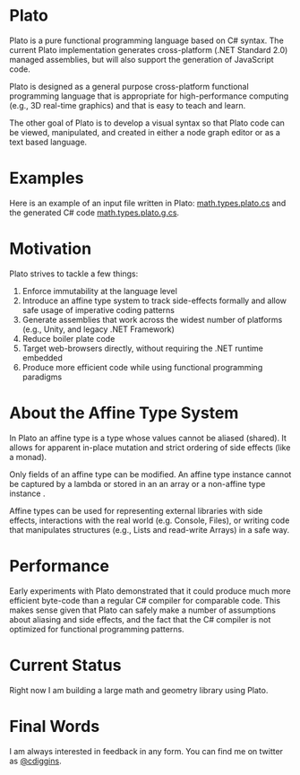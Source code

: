 # Plato

Plato is a pure functional programming language based on C# syntax. 
The current Plato implementation generates cross-platform (.NET Standard 2.0) managed assemblies,
but will also support the generation of JavaScript code. 

Plato is designed as a general purpose cross-platform functional programming language that 
is appropriate for high-performance computing (e.g., 3D real-time graphics) and that is 
easy to teach and learn. 

The other goal of Plato is to develop a visual syntax so that Plato code 
can be viewed, manipulated, and created in either a node graph editor or 
as a text based language. 

# Examples

Here is an example of an input file written in Plato: [math.types.plato.cs](https://github.com/cdiggins/plato/blob/main/PlatoStandardLibrary/math.types.plato.cs)
and the generated C# code [math.types.plato.g.cs](https://github.com/cdiggins/plato/blob/main/PlatoStandardLibrary/math.types.plato.g.cs).

# Motivation 

Plato strives to tackle a few things:

1. Enforce immutability at the language level
2. Introduce an affine type system to track side-effects formally and allow safe usage of imperative coding patterns  
3. Generate assemblies that work across the widest number of platforms (e.g., Unity, and legacy .NET Framework)
4. Reduce boiler plate code 
5. Target web-browsers directly, without requiring the .NET runtime embedded  
6. Produce more efficient code while using functional programming paradigms 

# About the Affine Type System

In Plato an affine type is a type whose values cannot be aliased (shared). It allows for apparent in-place mutation
and strict ordering of side effects (like a monad). 

Only fields of an affine type can be modified. 
An affine type instance cannot be captured by a lambda or stored in an an array or a non-affine type instance .

Affine types can be used for representing external libraries with side effects, interactions with the real world (e.g. Console, Files), 
or writing code that manipulates structures (e.g., Lists and read-write Arrays) in a safe way. 

# Performance 

Early experiments with Plato demonstrated that it could produce much more efficient byte-code than a regular C# compiler
for comparable code. This makes sense given that Plato can safely make a number of assumptions about aliasing and side effects,
and the fact that the C# compiler is not optimized for functional programming patterns. 

# Current Status 

Right now I am building a large math and geometry library using Plato. 

# Final Words

I am always interested in feedback in any form. 
You can find me on twitter as [@cdiggins](https://twitter.com/cdiggins).
